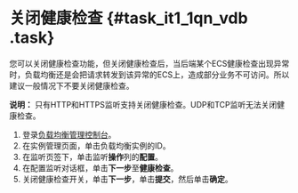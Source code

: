 # 关闭健康检查 {#task_it1_1qn_vdb .task}

您可以关闭健康检查功能，但关闭健康检查后，当后端某个ECS健康检查出现异常时，负载均衡还是会把请求转发到该异常的ECS上，造成部分业务不可访问。所以建议一般情况下不要关闭健康检查。

**说明：** 只有HTTP和HTTPS监听支持关闭健康检查。UDP和TCP监听无法关闭健康检查。

1.  登录[负载均衡管理控制台](https://slb.console.aliyun.com/slb)。
2.  在实例管理页面，单击负载均衡实例的ID。
3.  在监听页签下，单击监听**操作**列的**配置**。
4.  在配置监听对话框，单击**下一步**至**健康检查**。
5.  关闭健康检查开关，单击**下一步**，单击**提交**，然后单击**确定**。

